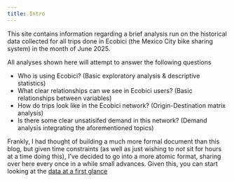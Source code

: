 ```yaml
---
title: Intro
---
```


This site contains information regarding a brief analysis run on the historical data collected for all trips done in Ecobici (the Mexico City bike sharing system) in the month of June 2025. 

All analyses shown here will attempt to answer the following questions 
- Who is using Ecobici? (Basic exploratory analysis & descriptive statistics) 
- What clear relationships can we see in Ecobici users? (Basic relationships between variables) 
- How do trips look like in the Ecobici network? (Origin-Destination matrix analysis) 
- Is there some clear unsatisifed demand in this network? (Demand analysis integrating the aforementioned topics)


Frankly, I had thought of building a much more formal document than this blog, but given time constraints (as well as just wishing to *not* sit for hours at a time doing this), I've decided to go into a more atomic format, sharing over here every once in a while small advances.
Given this, you can start looking at the [data at a first glance](a-first-glance.md)